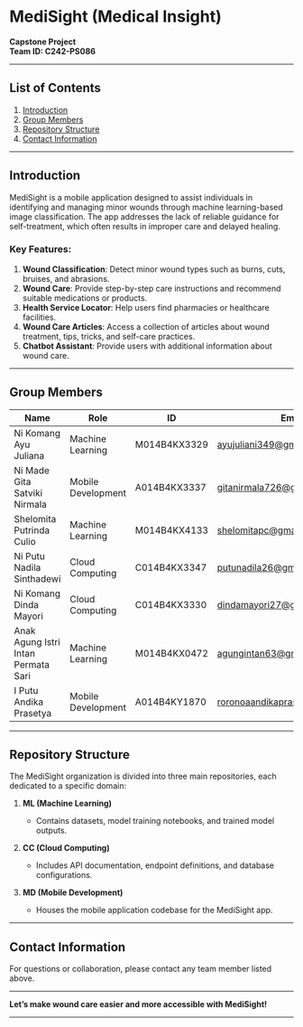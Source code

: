 # MediSight (Medical Insight)  
**Capstone Project**  
**Team ID: C242-PS086**  

---

## **List of Contents**  
1. [Introduction](#introduction)  
2. [Group Members](#group-members)  
3. [Repository Structure](#repository-structure)  
4. [Contact Information](#contact-information)  

---

## **Introduction**  
MediSight is a mobile application designed to assist individuals in identifying and managing minor wounds through machine learning-based image classification. The app addresses the lack of reliable guidance for self-treatment, which often results in improper care and delayed healing.  

### Key Features:  
1. **Wound Classification**: Detect minor wound types such as burns, cuts, bruises, and abrasions.  
2. **Wound Care**: Provide step-by-step care instructions and recommend suitable medications or products.  
3. **Health Service Locator**: Help users find pharmacies or healthcare facilities.  
4. **Wound Care Articles**: Access a collection of articles about wound treatment, tips, tricks, and self-care practices.  
5. **Chatbot Assistant**: Provide users with additional information about wound care.  

---

## **Group Members**  
| Name                              | Role                           | ID            |  Email                          |
|-----------------------------------|--------------------------------|---------------|---------------------------------|
| Ni Komang Ayu Juliana             | Machine Learning               | M014B4KX3329  |ayujuliani349@gmail.com          |
| Ni Made Gita Satviki Nirmala      | Mobile Development             | A014B4KX3337  |gitanirmala726@gmail.com         |
| Shelomita Putrinda Culio          | Machine Learning               | M014B4KX4133  |shelomitapc@gmail.com            |
| Ni Putu Nadila Sinthadewi         | Cloud Computing                | C014B4KX3347  |putunadila26@gmail.com           |
| Ni Komang Dinda Mayori            | Cloud Computing                | C014B4KX3330  |dindamayori27@gmail.com          | 
| Anak Agung Istri Intan Permata Sari | Machine Learning              | M014B4KX0472  |agungintan63@gmail.com          |
| I Putu Andika Prasetya            | Mobile Development             | A014B4KY1870  |roronoaandikaprasetya@gmail.com  |  

---

## **Repository Structure**  
The MediSight organization is divided into three main repositories, each dedicated to a specific domain:  

1. **ML (Machine Learning)**  
   - Contains datasets, model training notebooks, and trained model outputs.  

2. **CC (Cloud Computing)**  
   - Includes API documentation, endpoint definitions, and database configurations.  

3. **MD (Mobile Development)**  
   - Houses the mobile application codebase for the MediSight app.  

---

## **Contact Information**  
For questions or collaboration, please contact any team member listed above.  

---

**Let’s make wound care easier and more accessible with MediSight!**  

---

